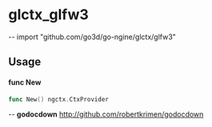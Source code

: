 # glctx_glfw3
--
    import "github.com/go3d/go-ngine/glctx/glfw3"


## Usage

#### func  New

```go
func New() ngctx.CtxProvider
```

--
**godocdown** http://github.com/robertkrimen/godocdown

